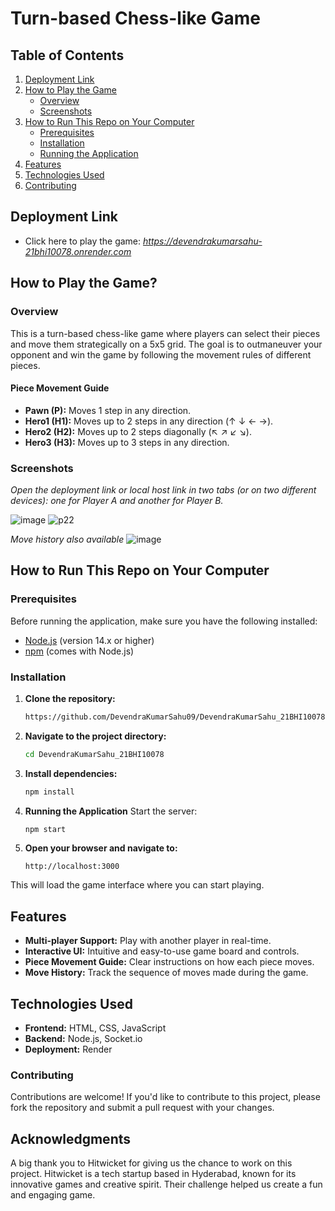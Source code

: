 # Turn-based Chess-like Game

## Table of Contents
1. [Deployment Link](#deployment-link)
2. [How to Play the Game](#how-to-play-the-game)
   - [Overview](#overview)
   - [Screenshots](#screenshots)
3. [How to Run This Repo on Your Computer](#how-to-run-this-repo-on-your-computer)
   - [Prerequisites](#prerequisites)
   - [Installation](#installation)
   - [Running the Application](#running-the-application)
4. [Features](#features)
5. [Technologies Used](#technologies-used)
6. [Contributing](#contributing)

## Deployment Link
- Click here to play the game:  *https://devendrakumarsahu-21bhi10078.onrender.com*

## How to Play the Game?

### Overview
This is a turn-based chess-like game where players can select their pieces and move them strategically on a 5x5 grid. The goal is to outmaneuver your opponent and win the game by following the movement rules of different pieces.

#### Piece Movement Guide
- **Pawn (P):** Moves 1 step in any direction.
- **Hero1 (H1):** Moves up to 2 steps in any direction (↑ ↓ ← →).
- **Hero2 (H2):** Moves up to 2 steps diagonally (↖ ↗ ↙ ↘).
- **Hero3 (H3):** Moves up to 3 steps in any direction.

### Screenshots
*Open the deployment link or local host link in two tabs (or on two different devices): one for Player A and another for Player B.*

![image](https://github.com/user-attachments/assets/e161c2a2-7b06-4344-808c-4391748b1fd0)
![p22](https://github.com/user-attachments/assets/ab73a1e4-447c-4ce2-a1ce-81d041336619)

*Move history also available*
![image](https://github.com/user-attachments/assets/699a23e3-ec95-4ace-b32a-65ab2643cf38)


## How to Run This Repo on Your Computer

### Prerequisites
Before running the application, make sure you have the following installed:
- [Node.js](https://nodejs.org/) (version 14.x or higher)
- [npm](https://www.npmjs.com/) (comes with Node.js)

### Installation
1. **Clone the repository:**
   ```bash
   https://github.com/DevendraKumarSahu09/DevendraKumarSahu_21BHI10078.git
   
2. **Navigate to the project directory:**
    ```bash
    cd DevendraKumarSahu_21BHI10078

3. **Install dependencies:**
    ```bash
    npm install

4. **Running the Application**
    Start the server:
    ```bash
    npm start

5. **Open your browser and navigate to:**
    ```arduino
    http://localhost:3000

This will load the game interface where you can start playing.

## Features
- **Multi-player Support:** Play with another player in real-time.
- **Interactive UI:** Intuitive and easy-to-use game board and controls.
- **Piece Movement Guide:** Clear instructions on how each piece moves.
- **Move History:** Track the sequence of moves made during the game.

## Technologies Used
- **Frontend:** HTML, CSS, JavaScript
- **Backend:** Node.js, Socket.io
- **Deployment:** Render

### Contributing
Contributions are welcome! If you'd like to contribute to this project, please fork the repository and submit a pull request with your changes. 

##  Acknowledgments
A big thank you to Hitwicket for giving us the chance to work on this project. Hitwicket is a tech startup based in Hyderabad, known for its innovative games and creative spirit. Their challenge helped us create a fun and engaging game.
